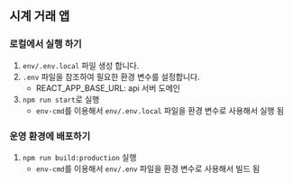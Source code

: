 ## 시계 거래 앱

### 로컬에서 실행 하기
1. `env/.env.local` 파일 생성 합니다.
2. `.env` 파일을 참조하여 필요한 환경 변수를 설정합니다. 
   * REACT_APP_BASE_URL: api 서버 도메인
3. `npm run start`로 실행
   * `env-cmd`를 이용해서 `env/.env.local` 파일을 환경 변수로 사용해서 실행 됨

### 운영 환경에 배포하기
1. `npm run build:production` 실행
   * `env-cmd`를 이용해서 `env/.env` 파일을 환경 변수로 사용해서 빌드 됨
